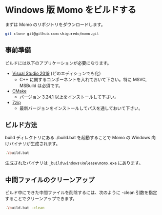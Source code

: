 # Windows 版 Momo をビルドする

まずは Momo のリポジトリをダウンロードします。

```bash
git clone git@github.com:shiguredo/momo.git
```

## 事前準備

ビルドには以下のアプリケーションが必要になります。

- [Visual Studio 2019](https://visualstudio.microsoft.com/ja/downloads/) (どのエディションでも化）
  - C++ に関するコンポーネントを入れておいて下さい。特に MSVC, MSBuild は必須です。
- [CMake](https://cmake.org/download/)
  - バージョン 3.24.1 以上をインストールして下さい。
- [7zip](https://www.7-zip.org/)
  - 最新バージョンをインストールしてパスを通しておいて下さい。

## ビルド方法

build ディレクトリにある ./build.bat を起動することで Momo の Windows 向けバイナリが生成されます。

```bash
.\build.bat
```

生成されたバイナリは `_build\windows\Release\momo.exe` にあります。

## 中間ファイルのクリーンアップ

ビルド中にできた中間ファイルを削除するには、次のように -clean 引数を指定することでクリーンアップできます。

```bash
.\build.bat -clean
```

